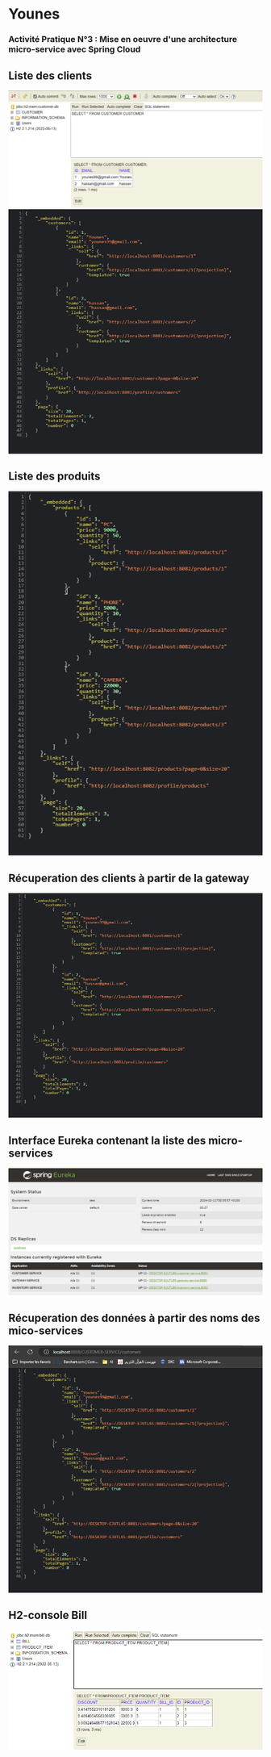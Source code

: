 <h1>Younes</h1>
<h3>Activité Pratique N°3 : Mise en oeuvre d'une architecture micro-service avec Spring Cloud </h3>

 
<h2>Liste des clients</h2>
<img src="captures/customers.png">
<img src="captures/clients.png">

 
<h2>Liste des produits</h2>
<img src="captures/products.png">
<h2>Récuperation des clients à partir de la gateway</h2>
<img src="captures/gateway-clients.png">
 
<h2>Interface Eureka contenant la liste des micro-services</h2>
<img src="captures/eureka.png">
<h2>Récuperation des données à partir des noms des mico-services</h2>
<img src="captures/nom-microservice.png">

 
<h2>H2-console Bill</h2>
<img src="captures/bills.png">
 
